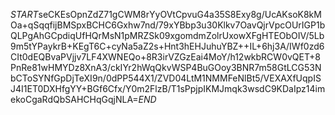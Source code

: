 $START$seCKEsOpnZdZ71gCWM8rYyOVtCpvuG4a35S8Exy8g/UcAKsoK8kMOa+qSqqfijBMSpxBCHC6Gxhw7nd/79xYBbp3u30Klkv7OavQjrVpcOUrIGP1bQLPgAhGCpdiqUfHQrMsN1pMRZSk09xgomdmZolrUxowXFgHTEObOIV/5Lb9m5tYPaykrB+KEgT6C+cyNa5aZ2s+Hnt3hEHJuhuYBZ++IL+6hj3A/IWf0zd6CIt0dEQBvaPVjjv7LF4XWNEQo+8R3irVZGzEai4MoY/h12wkbRCW0vQET+8PnRe81wHMYDz8XnA3/ckIYr2hWqQkvWSP4BuGOoy3BNR7m58GtLCG53NbCToSYNfGpDjTeXI9n/0dPP544X1/ZVD04LtM1NMMFeNlBt5/VEXAXfUqpISJ4I1ET0DXHfgYY+BGf6Cfx/Y0m2FlzB/T1sPpjpIKMJmqk3wsdC9KDaIpz14imekoCgaRdQbSAHCHqGqjNLA=$END$